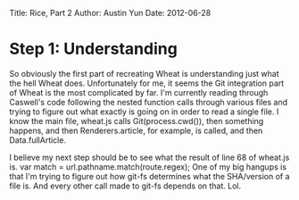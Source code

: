 Title: Rice, Part 2
Author: Austin Yun
Date: 2012-06-28

Step 1: Understanding
=====================

So obviously the first part of recreating Wheat is understanding just what the
hell Wheat does. Unfortunately for me, it seems the Git integration part of
Wheat is the most complicated by far. I'm currently reading through Caswell's
code following the nested function calls through various files and trying to
figure out what exactly is going on in order to read a single file. I know the
main file, wheat.js calls Git(process.cwd()), then something happens, and then
Renderers.article, for example, is called, and then Data.fullArticle.

I believe my next step should be to see what the result of line 68 of wheat.js
is.
    var match = url.pathname.match(route.regex);
One of my big hangups is that I'm trying to figure out how git-fs determines
what the SHA/version of a file is. And every other call made to git-fs depends
on that. Lol.
